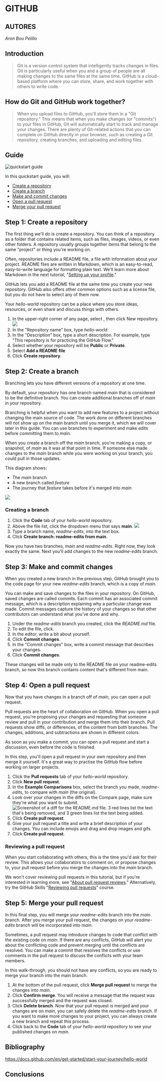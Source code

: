 
# GITHUB
## AUTORES
_Aron Bou Pelillo_

## Introduction
>Git is a version control system that intelligently tracks changes in files. Git is particularly useful when you and a group of people are all making changes to the same files at the same time.
>GitHub is a cloud-based platform where you can store, share, and work together with others to write code.

## How do Git and GitHub work together?
>When you upload files to GitHub, you'll store them in a "Git repository." This means that when you make changes (or "commits") to your files in GitHub, Git will automatically start to track and manage
>your changes. There are plenty of Git-related actions that you can complete on GitHub directly in your browser, such as creating a Git repository, creating branches, and uploading and editing files.

## Guide
![quickstart guide](https://imgur.com/CjWo0kS.jpg)

In this quickstart guide, you will:

* [Create a repository](#tep-1-create-a-repository)
* [Create a branch](#step-2-create-a-branch)
* [Make and commit changes](#step-3-make-and-commit-changes)
* [Open a pull request](#step-4-open-a-pull-request)
* [Merge your pull request](#step-5-merge-your-pull-request)

## Step 1: Create a repository
The first thing we'll do is create a repository. You can think of a repository as a folder that contains related items, such as files, images, videos, or even other folders. A repository usually groups together items that belong to the same "project" or thing you're working on.

Often, repositories include a README file, a file with information about your project. README files are written in Markdown, which is an easy-to-read, easy-to-write language for formatting plain text. We'll learn more about Markdown in the next tutorial, "[Setting up your profile](https://docs.github.com/en/get-started/start-your-journey/setting-up-your-profile)."

GitHub lets you add a README file at the same time you create your new repository. GitHub also offers other common options such as a license file, but you do not have to select any of them now.

Your _hello-world_ repository can be a place where you store ideas, resources, or even share and discuss things with others.
1. In the upper-right corner of any page, select , then click New repository.
 ![](https://docs.github.com/assets/cb-29762/mw-1440/images/help/repository/repo-create-global-nav-update.webp)
2. In the "Repository name" box, type _hello-world_.
3. In the "Description" box, type a short description. For example, type "This repository is for practicing the GitHub Flow."
4. Select whether your repository will be **Public** or **Private**.
5. Select **Add a README file**
6. Click **Create repository**.


## Step 2: Create a branch
Branching lets you have different versions of a repository at one time.

By default, your repository has one branch named _main_ that is considered to be the definitive branch. You can create additional branches off of _main_ in your repository.

Branching is helpful when you want to add new features to a project without changing the main source of code. The work done on different branches will not show up on the main branch until you merge it, which we will cover later in this guide. You can use branches to experiment and make edits before committing them to _main_.

When you create a branch off the _main_ branch, you're making a copy, or snapshot, of _main_ as it was at that point in time. If someone else made changes to the _main_ branch while you were working on your branch, you could pull in those updates.

This diagram shows:
 * The _main_ branch
 * A new branch called _feature_
 * The journey that _feature_ takes before it's merged into _main_

![](https://docs.github.com/assets/cb-23923/mw-1440/images/help/repository/branching.webp)

### Creating a branch
1. Click the **Code** tab of your _hello-world_ repository.
2. Above the file list, click the dropdown menu that says **main**.
![](https://docs.github.com/assets/cb-16584/mw-1440/images/help/branches/branch-selection-dropdown-global-nav-update.webp)
3. Type a branch name, _readme-edits_, into the text box.
4. Click **Create branch: readme-edits from main**.

Now you have two branches, _main_ and _readme-edits_. Right now, they look exactly the same. Next you'll add changes to the new _readme-edits_ branch.

## Step 3: Make and commit changes

When you created a new branch in the previous step, GitHub brought you to the code page for your new _readme-edits_ branch, which is a copy of _main_.

You can make and save changes to the files in your repository. On GitHub, saved changes are called commits. Each commit has an associated commit message, which is a description explaining why a particular change was made. Commit messages capture the history of your changes so that other contributors can understand what you’ve done and why.

1. Under the _readme-edits_ branch you created, click the _README.md_ file.
2. To edit the file, click.
3. In the editor, write a bit about yourself.
4. Click **Commit changes**.
5. In the "Commit changes" box, write a commit message that describes your changes.
6. Click **Commit changes**.

These changes will be made only to the README file on your readme-edits branch, so now this branch contains content that's different from main.


## Step 4: Open a pull request
Now that you have changes in a branch off of _main_, you can open a pull request.

Pull requests are the heart of collaboration on GitHub. When you open a pull request, you're proposing your changes and requesting that someone review and pull in your contribution and merge them into their branch. Pull requests show diffs, or differences, of the content from both branches. The changes, additions, and subtractions are shown in different colors.

As soon as you make a commit, you can open a pull request and start a discussion, even before the code is finished.

In this step, you'll open a pull request in your own repository and then merge it yourself. It's a great way to practise the GitHub flow before working on larger projects.

1. Click the **Pull requests** tab of your _hello-world_ repository.
2. Click **New pull request**.
3. In the **Example Comparisons** box, select the branch you made, _readme-edits_, to compare with _main_ (the original).
4. Look over your changes in the diffs on the Compare page, make sure they're what you want to submit.
  ![Screenshot of a diff for the README.md file. 3 red lines list the text that's being removed, and 3 green lines list the text being added.](https://docs.github.com/assets/cb-32937/mw-1440/images/help/repository/diffs.webp)
5. Click **Create pull request**.
6. Give your pull request a title and write a brief description of your changes. You can include emojis and drag and drop images and gifs.
7. Click **Create pull request**.

### Reviewing a pull request

When you start collaborating with others, this is the time you'd ask for their review. This allows your collaborators to comment on, or propose changes to, your pull request before you merge the changes into the _main_ branch.

We won't cover reviewing pull requests in this tutorial, but if you're interested in learning more, see "[About pull request reviews](https://docs.github.com/en/pull-requests/collaborating-with-pull-requests/reviewing-changes-in-pull-requests/about-pull-request-reviews)." Alternatively, try the GitHub Skills "[Reviewing pull requests](https://skills.github.com/)" course.


## Step 5: Merge your pull request

In this final step, you will merge your _readme-edits_ branch into the _main_ branch. After you merge your pull request, the changes on your _readme-edits_ branch will be incorporated into _main_.

Sometimes, a pull request may introduce changes to code that conflict with the existing code on _main_. If there are any conflicts, GitHub will alert you about the conflicting code and prevent merging until the conflicts are resolved. You can make a commit that resolves the conflicts or use comments in the pull request to discuss the conflicts with your team members.

In this walk-through, you should not have any conflicts, so you are ready to merge your branch into the main branch.

1. At the bottom of the pull request, click **Merge pull request** to merge the changes into _main_.
2. Click **Confirm merge**. You will receive a message that the request was successfully merged and the request was closed.
3. Click **Delete branch**. Now that your pull request is merged and your changes are on _main_, you can safely delete the _readme-edits_ branch. If you want to make more changes to your project, you can always create a new branch and repeat this process.
4. Click back to the **Code** tab of your _hello-world_ repository to see your published changes on _main_.



## Bibliography
https://docs.github.com/en/get-started/start-your-journey/hello-world

## Conclusions
